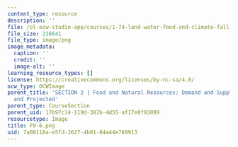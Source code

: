 ```yaml
---
content_type: resource
description: ''
file: /ol-ocw-studio-app/courses/1-74-land-water-food-and-climate-fall-2020/7a08118ae5fd36274b8184a44e789913_F9-6.png
file_size: 226641
file_type: image/png
image_metadata:
  caption: ''
  credit: ''
  image-alt: ''
learning_resource_types: []
license: https://creativecommons.org/licenses/by-nc-sa/4.0/
ocw_type: OCWImage
parent_title: 'SECTION 2 | Food and Natural Resources: Demand and Supply, Current
  and Projected'
parent_type: CourseSection
parent_uid: 17b97c14-119d-387b-4d55-af17e0f93899
resourcetype: Image
title: F9-6.png
uid: 7a08118a-e5fd-3627-4b81-84a44e789913
---
```

